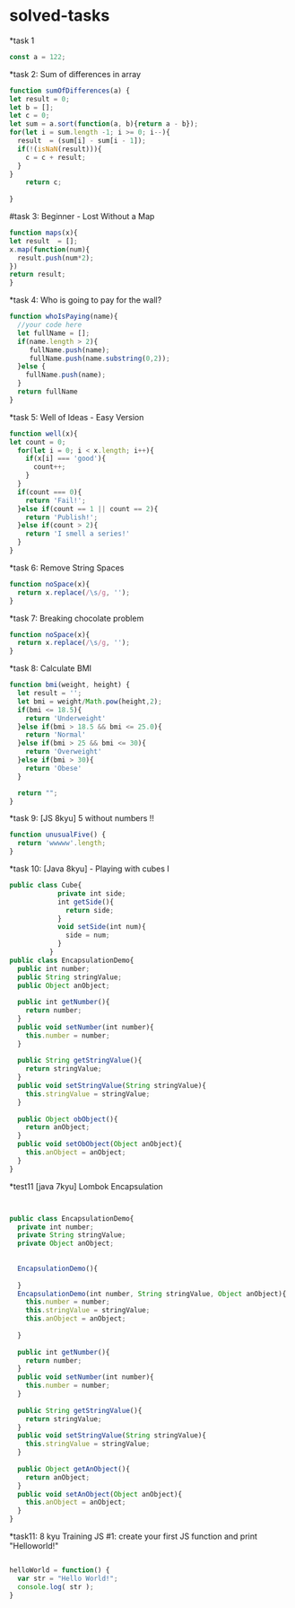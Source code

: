# solved-tasks
*task 1
```javascript
const a = 122;
```
*task 2: Sum of differences in array
```javascript
function sumOfDifferences(a) {
let result = 0;
let b = [];
let c = 0;
let sum = a.sort(function(a, b){return a - b});
for(let i = sum.length -1; i >= 0; i--){
  result  = (sum[i] - sum[i - 1]);
  if(!(isNaN(result))){
    c = c + result;
  }
}
    return c;
  
}
```

#task 3: Beginner - Lost Without a Map

```javascript
function maps(x){
let result  = [];
x.map(function(num){
  result.push(num*2);
})
return result;
}
```

*task 4: Who is going to pay for the wall?
```javascript
function whoIsPaying(name){
  //your code here
  let fullName = [];
  if(name.length > 2){
     fullName.push(name);
     fullName.push(name.substring(0,2));
  }else {
    fullName.push(name);
  }
  return fullName
}
```
*task 5: Well of Ideas - Easy Version
```javascript
function well(x){
let count = 0;
  for(let i = 0; i < x.length; i++){
    if(x[i] === 'good'){
      count++;
    }
  }
  if(count === 0){
    return 'Fail!';
  }else if(count == 1 || count == 2){
    return 'Publish!';
  }else if(count > 2){
    return 'I smell a series!'
  }
}
```
*task 6: Remove String Spaces
```javascript
function noSpace(x){
  return x.replace(/\s/g, '');
}
```
*task 7: Breaking chocolate problem
```javascript
function noSpace(x){
  return x.replace(/\s/g, '');
}
```
*task 8: Calculate BMI
```javascript
function bmi(weight, height) {
  let result = '';
  let bmi = weight/Math.pow(height,2);
  if(bmi <= 18.5){
    return 'Underweight'
  }else if(bmi > 18.5 && bmi <= 25.0){
    return 'Normal'
  }else if(bmi > 25 && bmi <= 30){
    return 'Overweight'
  }else if(bmi > 30){
    return 'Obese'
  }

  return "";
}
```
*task 9: [JS 8kyu] 5 without numbers !!
```javascript
function unusualFive() {
  return 'wwwww'.length;
}
```
*task 10: [Java 8kyu] - Playing with cubes I
```javascript
public class Cube{
            private int side;
            int getSide(){
              return side;
            }
            void setSide(int num){
              side = num;
            }
          }
public class EncapsulationDemo{
  public int number;
  public String stringValue;
  public Object anObject;
  
  public int getNumber(){
    return number;
  }
  public void setNumber(int number){
    this.number = number;
  }
  
  public String getStringValue(){
    return stringValue;
  }        
  public void setStringValue(String stringValue){
    this.stringValue = stringValue;
  }
  
  public Object obObject(){
    return anObject;
  }
  public void setObObject(Object anObject){
    this.anObject = anObject;
  }
}

```

*test11 [java 7kyu] Lombok Encapsulation
```javascript


public class EncapsulationDemo{
  private int number;
  private String stringValue;
  private Object anObject;
  
  
  EncapsulationDemo(){
  
  }
  EncapsulationDemo(int number, String stringValue, Object anObject){
    this.number = number;
    this.stringValue = stringValue;
    this.anObject = anObject;
  
  }
  
  public int getNumber(){
    return number;
  }
  public void setNumber(int number){
    this.number = number;
  }
  
  public String getStringValue(){
    return stringValue;
  }        
  public void setStringValue(String stringValue){
    this.stringValue = stringValue;
  }
  
  public Object getAnObject(){
    return anObject;
  }
  public void setAnObject(Object anObject){
    this.anObject = anObject;
  }
}
```
*task11: 8 kyu Training JS #1: create your first JS function and print "Helloworld!"
```javascript

helloWorld = function() {
  var str = "Hello World!";
  console.log( str );
}
```

         